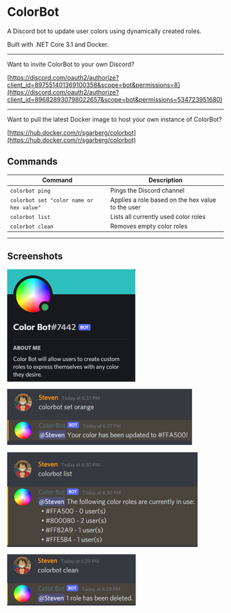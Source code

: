 # ColorBot
A Discord bot to update user colors using dynamically created roles.

Built with .NET Core 3.1 and Docker.

---

Want to invite ColorBot to your own Discord?

[https://discord.com/oauth2/authorize?client_id=897551401369100358&scope=bot&permissions=8](https://discord.com/oauth2/authorize?client_id=896828930798022657&scope=bot&permissions=534723951680)

---

Want to pull the latest Docker image to host your own instance of ColorBot?

[https://hub.docker.com/r/sgarberg/colorbot](https://hub.docker.com/r/sgarberg/colorbot)

## Commands
| Command | Description |
| ------------- | ------------- |
| `colorbot ping` | Pings the Discord channel |
| `colorbot set "color name or hex value"` | Applies a role based on the hex value to the user |
| `colorbot list` | Lists all currently used color roles |
| `colorbot clean` | Removes empty color roles |

---

## Screenshots

![image](/Documentation/Images/user.png)

![image](/Documentation/Images/set.png)

![image](/Documentation/Images/list.png)

![image](/Documentation/Images/clean.png)
